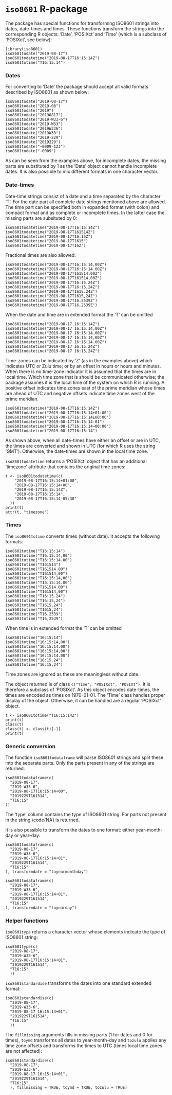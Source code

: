 

# `iso8601` R-package 

The package has special functions for transforming ISO8601 strings into dates,
date-times and times. These functions transform the strings into the
corresponding R objects: ‘Date’, ‘POSIXct’ and ‘Time’ (which is a subclass of
‘POSIXct’, see below):
```{.R}
library(iso8601)
iso8601todate("2019-08-17")
iso8601todatetime("2019-08-17T16:15:14Z")
iso8601totime("T16:15:14")
```

### Dates

For converting to ‘Date’ the package should accept all valid formats described
by ISO8601 as shown below:
```{.R}
iso8601todate("2019-08-17")
iso8601todate("2019-08")
iso8601todate("2019")
iso8601todate("20190817")
iso8601todate("2019-W33-6")
iso8601todate("2019-W33")
iso8601todate("2019W336")
iso8601todate("2019W33")
iso8601todate("2019-229")
iso8601todate("2019229")
iso8601todate("−0009-123")
iso8601todate("-0009")
```
As can be seen from the examples above, for incomplete dates, the missing parts
are substituted by 1 as the ‘Date’ object cannot handle incomplete dates. It is
also possible to mix different formats in one character vector.

### Date-times

Date-time strings consist of a date and a time separated by the character ‘T’.
For the date part all complete date strings mentioned above are allowed. The
time part can be specified both in expanded format (with colon) and compact
format and as complete or incomplete times. In the latter case the missing parts
are subsituted by 0:

```{.R}
iso8601todatetime("2019-08-17T16:15:14Z")
iso8601todatetime("2019-08-17T161514Z")
iso8601todatetime("2019-08-17T16:15Z")
iso8601todatetime("2019-08-17T1615")
iso8601todatetime("2019-08-17T16Z")
```

Fractional times are also allowed:

```{.R}
iso8601todatetime("2019-08-17T16:15:14,00Z")
iso8601todatetime("2019-08-17T16:15:14.00Z")
iso8601todatetime("2019-08-17T161514.00Z")
iso8601todatetime("2019-08-17T161514,00Z")
iso8601todatetime("2019-08-17T16:15.24Z")
iso8601todatetime("2019-08-17T16:15,24Z")
iso8601todatetime("2019-08-17T1615.24Z")
iso8601todatetime("2019-08-17T1615,24Z")
iso8601todatetime("2019-08-17T16.2539Z")
iso8601todatetime("2019-08-17T16,2539Z")
```
When the date and time are in extended format the ‘T’ can be omitted

```{.R}
iso8601todatetime("2019-08-17 16:15:14Z")
iso8601todatetime("2019-08-17 16:15:14,00Z")
iso8601todatetime("2019-08-17 16:15:14.00Z")
iso8601todatetime("2019-08-17 16:15:14,00Z")
iso8601todatetime("2019-08-17 16:15:14.00Z")
iso8601todatetime("2019-08-17 16:15.24Z")
iso8601todatetime("2019-08-17 16:15,24Z")
```

Time-zones can be indicated by ‘Z’ (as in the examples above) which indicates
UTC or Zulu time; or by an offset in hours or hours and minutes. When there is
no time-zone indicator it is assumed that the times are in local time. Which
time zone that is should be communicated otherwise; the package assumes it is
the local time of the system on which R is running. A positive offset indicates
time zones east of the prime meridian whose times are ahead of UTC and negative
offsets indicate time zones west of the prime meridian.

```{.R}
iso8601todatetime("2019-08-17T16:15:14Z")
iso8601todatetime("2019-08-17T16:15:14+01:00")
iso8601todatetime("2019-08-17T16:15:14±00:00")
iso8601todatetime("2019-08-17T16:15:14-01")
iso8601todatetime("2019-08-17T16:15:14−00:00")
iso8601todatetime("2019-08-17T16:15:14")
```

As shown above, when all date-times have either an offset or are in UTC, the
times are converted and shown in UTC (for which R uses the string ‘GMT’).
Otherwise, the date-times are shown in the local time zone.

`iso8601todatetime` returns a ‘POSIXct’ object that has an additional ‘timezone’
attribute that contains the original time zones:

```{.R}
t <- iso8601todatetime(c(
    "2019-08-17T16:15:14+01:00",
    "2019-08-17T16:15:14+00",
    "2019-08-17T16:15:14Z",
    "2019-08-17T16:15:14",
    "2019-08-17T16:15:14-05:30"
  )) 
print(t)
attr(t, "timezone")
```

### Times

The `iso8601totime` converts times (without date). It accepts the following
formats:

```{.R}
iso8601totime("T16:15:14")
iso8601totime("T16:15:14,00")
iso8601totime("T16:15:14.00")
iso8601totime("T161514")
iso8601totime("T161514.00")
iso8601totime("T161514,00")
iso8601totime("T16:15:14,00")
iso8601totime("T16:15:14.00")
iso8601totime("T161514.00")
iso8601totime("T161514,00")
iso8601totime("T16:15.24")
iso8601totime("T16:15,24")
iso8601totime("T1615.24")
iso8601totime("T1615,24")
iso8601totime("T16.2539")
iso8601totime("T16,2539")
```

When time is in extended format the ‘T’ can be omitted

```{.R}
iso8601totime("16:15:14")
iso8601totime("16:15:14,00")
iso8601totime("16:15:14.00")
iso8601totime("16:15:14,00")
iso8601totime("16:15:14.00")
iso8601totime("16:15.24")
iso8601totime("16:15,24")
```

Time zones are ignored as these are meaningless without date.

The object returned is of class `c("Time", "POSIXct", "POSIXt")`. It is
therefore a subclass of ‘POSIXct’. As this object encodes date-times, the times
are encoded as times on 1970-01-01. The ‘Time’ class handles proper display of
the object. Otherwise, it can be handled are a regular ‘POSIXct’ object.

```{.R}
t <- iso8601totime("T16:15:14Z")
print(t)
class(t)
class(t) <- class(t)[-1]
print(t)
```

### Generic conversion

The function `iso8601todataframe` will parse ISO8601 strings and split these
into the separate parts. Only the parts present in any of the strings are
returned.
```{.R}
iso8601todataframe(c(
  "2019-08-17",
  "2019-W33-6",
  "2019-08-17T16:15:14+00",
  "2019229T161514",
  "T16:15"
))
```
The ‘type’ column contains the type of ISO8601 string. For parts not present in
the string \code{NA} is returned.

It is also possible to transform the dates to one format: either year-month-day
or year-day:

```{.R}
iso8601todataframe(c(
  "2019-08-17",
  "2019-W33-6",
  "2019-08-17T16:15:14+01",
  "2019229T161514",
  "T16:15"
), transformdate = "toyearmonthday")

iso8601todataframe(c(
  "2019-08-17",
  "2019-W33-6",
  "2019-08-17T16:15:14+01",
  "2019229T161514",
  "T16:15"
), transformdate = "toyearday")
```

### Helper functions

`iso8601type` returns a character vector whose elements indicate the type of ISO8601 string:
```{.R}
iso8601type(c(
  "2019-08-17",
  "2019-W33-6",
  "2019-08-17T16:15:14+01",
  "2019229T161514",
  "T16:15"
  ))
```

`iso8601standardise` transforms the dates into one standard extended format:
```{.R}
iso8601standardise(c(
  "2019-08-17",
  "2019-W33-6",
  "2019-08-17 16:15:14+01",
  "2019229T161514",
  "T16:15"
  ))
```

The `fillmissing` arguments fills in missing parts (1 for dates and 0 for
times), `toymd` transforms all dates to year-month-day and `tozulu` applies any
time zone offsets and transforms the times to UTC (times local time zones are
not affected):
```
iso8601standardise(c(
  "2019-08-17",
  "2019-W33-6",
  "2019-08-17 16:15:14+01",
  "2019229T161514",
  "T16:15"
  ), fillmissing = TRUE, toymd = TRUE, tozulu = TRUE)
```


